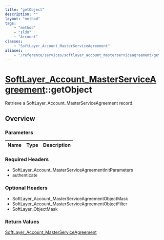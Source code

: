 ```yaml
---
title: "getObject"
description: ""
layout: "method"
tags:
    - "method"
    - "sldn"
    - "Account"
classes:
    - "SoftLayer_Account_MasterServiceAgreement"
aliases:
    - "/reference/services/softlayer_account_masterserviceagreement/getObject"
---
```

# [SoftLayer_Account_MasterServiceAgreement](/reference/services/SoftLayer_Account_MasterServiceAgreement)::getObject

Retrieve a SoftLayer_Account_MasterServiceAgreement record.


## Overview 


### Parameters 
|Name | Type | Description |
| --- | --- | --- |


### Required Headers
* SoftLayer_Account_MasterServiceAgreementInitParameters
* authenticate

### Optional Headers
* SoftLayer_Account_MasterServiceAgreementObjectMask
* SoftLayer_Account_MasterServiceAgreementObjectFilter
* SoftLayer_ObjectMask

### Return Values
<a href='/reference/datatypes/SoftLayer_Account_MasterServiceAgreement'>SoftLayer_Account_MasterServiceAgreement </a>

